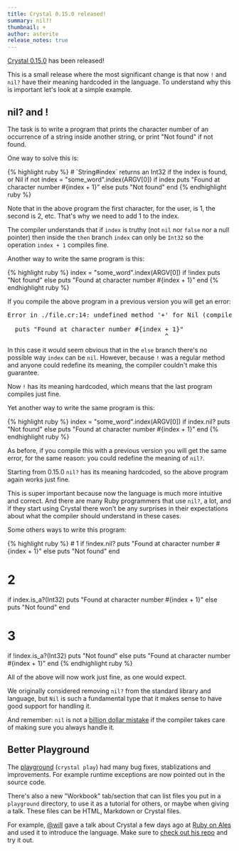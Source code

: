 ```yaml
---
title: Crystal 0.15.0 released!
summary: nil?!
thumbnail: +
author: asterite
release_notes: true
---
```


[Crystal 0.15.0](https://github.com/crystal-lang/crystal/releases/tag/0.15.0) has been released!

This is a small release where the most significant change is that now `!` and `nil?`
have their meaning hardcoded in the language. To understand why this is important let's look at a simple example.

## nil? and !

The task is to write a program that prints the character number of an occurrence of a string
inside another string, or print "Not found" if not found.

One way to solve this is:

<div class="code_section">{% highlight ruby %}
# `String#index` returns an Int32 if the index is found, or Nil if not
index = "some_word".index(ARGV[0])
if index
  puts "Found at character number #{index + 1}"
else
  puts "Not found"
end
{% endhighlight ruby %}</div>

Note that in the above program the first character, for the user, is 1, the second is 2, etc.
That's why we need to add 1 to the index.

The compiler understands that if `index` is truthy (not `nil` nor `false` nor a null pointer)
then inside the `then` branch `index` can only be `Int32` so the operation `index + 1`
compiles fine.

Another way to write the same program is this:

<div class="code_section">{% highlight ruby %}
index = "some_word".index(ARGV[0])
if !index
  puts "Not found"
else
  puts "Found at character number #{index + 1}"
end
{% endhighlight ruby %}</div>

If you compile the above program in a previous version you will get an error:

<pre class="code">
Error in ./file.cr:14: undefined method '+' for Nil (compile-time type is Int32?)

  puts "Found at character number #{index + 1}"
                                          ^
</pre>

In this case it would seem obvious that in the `else` branch there's no possible
way `index` can be `nil`. However, because `!` was a regular method and anyone could
redefine its meaning, the compiler couldn't make this guarantee.

Now `!` has its meaning hardcoded, which means that the last program compiles just fine.

Yet another way to write the same program is this:

<div class="code_section">{% highlight ruby %}
index = "some_word".index(ARGV[0])
if index.nil?
  puts "Not found"
else
  puts "Found at character number #{index + 1}"
end
{% endhighlight ruby %}</div>

As before, if you compile this with a previous version you will get the same error,
for the same reason: you could redefine the meaning of `nil?`.

Starting from 0.15.0 `nil?` has its meaning hardcoded, so the above program again works
just fine.

This is super important because now the language is much more intuitive and correct.
And there are many Ruby programmers that use `nil?`, a lot, and if they start using
Crystal there won't be any surprises in their expectations about what the compiler should
understand in these cases.

Some others ways to write this program:

<div class="code_section">{% highlight ruby %}
# 1
if !index.nil?
  puts "Found at character number #{index + 1}"
else
  puts "Not found"
end

# 2
if index.is_a?(Int32)
  puts "Found at character number #{index + 1}"
else
  puts "Not found"
end

# 3
if !index.is_a?(Int32)
  puts "Not found"
else
  puts "Found at character number #{index + 1}"
end
{% endhighlight ruby %}</div>

All of the above will now work just fine, as one would expect.

We originally considered removing `nil?` from the standard library and language, but `Nil`
is such a fundamental type that it makes sense to have good support for handling it.

And remember: `nil` is not a [billion dollar mistake](http://www.infoq.com/presentations/Null-References-The-Billion-Dollar-Mistake-Tony-Hoare)
if the compiler takes care of making sure you always handle it.

## Better Playground

The [playground](http://crystal-lang.org/2016/03/21/crystal-0.14.1-released.html#the-playground) (`crystal play`)
had many bug fixes, stablizations and improvements. For example runtime exceptions are now pointed
out in the source code.

There's also a new "Workbook" tab/section that can list files you put in a `playground` directory,
to use it as a tutorial for others, or maybe when giving a talk. These files can be HTML,
Markdown or Crystal files.

For example, [@will](https://github.com/will) gave a talk about Crystal a few days ago
at [Ruby on Ales](https://ruby.onales.com/speakers#introducingthecrystalprogramminglanguage-by-willleinweber)
and used it to introduce the language. Make sure to [check out his repo](https://github.com/will/roa2016_crystal)
and try it out.
